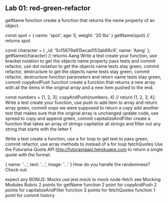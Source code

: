 ## Lab 01: red-green-refactor
getName function
create a function that returns the name property of an object.

const spot = { name: 'spot', age: 5, weight: '20 lbs' }
getName(spot) // returns spot

const character = { _id: '5cf5679a915ecad153ab68c9', name: 'Aang' };
getName(character) // returns Aang
Write a test
create your function, use bracket notation to get the objects name property
pass tests and commit
refactor, use dot notation to get the objects name
tests stay green, commit
refactor, destructure to get the objects name
tests stay green, commit
refactor, destructure function parameters and return name
tests stay green, commit
copyAndPush function
create a function that returns a new array with all the items in the original array and a new item pushed to the end.

const numbers = [1, 2, 3];
copyAndPush(numbers, 4) // return [1, 2, 3, 4];
Write a test
create your function, use push to add item to array and return array
green, commit
oops we were supposed to return a copy
add another test that makes sure that the original array is unchanged
update code, use spread to copy and append
green, commit
capitalizeAndFilter
create a function that takes an array of strings capitalize all strings and filter out any string that starts with the letter f.

Write a test
create a function, use a for loop to get test to pass
green, commit
refactor, use array methods to instead of a for loop
fetchQuotes
Use the Futurama Quote API http://futuramaapi.herokuapp.com to return a single quote with the format:

{
  name: '...',
  text: '...',
  image: '...'
}
How do you handle the randomness? Check out:

expect any
BONUS: Mocks
use jest.mock to mock node-fetch see Mocking Modules
Rubric
2 points for getName function
2 point for copyAndPush
2 points for capitalizeAndFilter function
3 points for fetchQuotes function
1 point for commit history